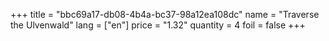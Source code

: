 +++
title = "bbc69a17-db08-4b4a-bc37-98a12ea108dc"
name = "Traverse the Ulvenwald"
lang = ["en"]
price = "1.32"
quantity = 4
foil = false
+++
